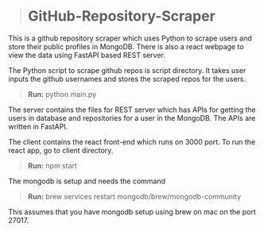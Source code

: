 >  # GitHub-Repository-Scraper
This is a github repository scraper which uses Python to scrape users and store their public profiles in MongoDB. There is also a react webpage to view the data using FastAPI based REST server.

The Python script to scrape github repos is script directory.
It takes user inputs the github usernames and stores the scraped repos for the users.

> **Run:** python main.py

The server contains the files for REST server which has APIs for getting the users in database and repositories for a user in the MongoDB. The APIs are written in FastAPI.

The client contains the react front-end which runs on 3000 port. To run the react app, go to client directory.
> **Run:** npm start

The mongodb is setup and needs the command 
> **Run:** brew services restart mongodb/brew/mongodb-community

This assumes that you have mongodb setup using brew on mac on the port 27017.